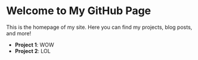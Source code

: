# Welcome to My GitHub Page

This is the homepage of my site. Here you can find my projects, blog posts, and more!

- **Project 1**: WOW
- **Project 2**: LOL
